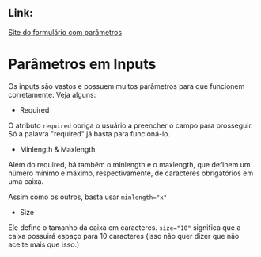 ## Link:

[Site do formulário com parâmetros](https://andersonr-o.github.io/Html-Css/Par%C3%A2metros%20em%20Inputs/form002.html)

# Parâmetros em Inputs

Os inputs são vastos e possuem muitos parâmetros para que funcionem corretamente. Veja alguns:

- Required

O atributo ``required`` obriga o usuário a preencher o campo para prosseguir. Só a palavra "required" já basta para funcioná-lo.

- Minlength & Maxlength

Além do required, há também o minlength e o maxlength, que definem um número mínimo e máximo, respectivamente, de caracteres obrigatórios em uma caixa.

Assim como os outros, basta usar ``minlength="x"``

- Size

Ele define o tamanho da caixa em caracteres. ``size="10"`` significa que a caixa possuirá espaço para 10 caracteres (isso não quer dizer que não aceite mais que isso.)
